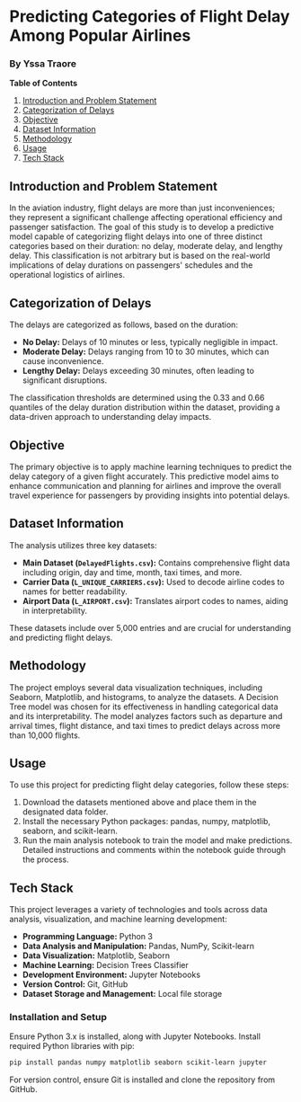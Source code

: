 # Predicting Categories of Flight Delay Among Popular Airlines

### By Yssa Traore

**Table of Contents**
1. [Introduction and Problem Statement](#introduction-and-problem-statement)
2. [Categorization of Delays](#categorization-of-delays)
3. [Objective](#objective)
4. [Dataset Information](#dataset-information)
5. [Methodology](#methodology)
6. [Usage](#usage)
7. [Tech Stack](#tech-stack)


## Introduction and Problem Statement
In the aviation industry, flight delays are more than just inconveniences; they represent a significant challenge affecting operational efficiency and passenger satisfaction. The goal of this study is to develop a predictive model capable of categorizing flight delays into one of three distinct categories based on their duration: no delay, moderate delay, and lengthy delay. This classification is not arbitrary but is based on the real-world implications of delay durations on passengers' schedules and the operational logistics of airlines.

## Categorization of Delays
The delays are categorized as follows, based on the duration:
- **No Delay:** Delays of 10 minutes or less, typically negligible in impact.
- **Moderate Delay:** Delays ranging from 10 to 30 minutes, which can cause inconvenience.
- **Lengthy Delay:** Delays exceeding 30 minutes, often leading to significant disruptions.

The classification thresholds are determined using the 0.33 and 0.66 quantiles of the delay duration distribution within the dataset, providing a data-driven approach to understanding delay impacts.

## Objective
The primary objective is to apply machine learning techniques to predict the delay category of a given flight accurately. This predictive model aims to enhance communication and planning for airlines and improve the overall travel experience for passengers by providing insights into potential delays.

## Dataset Information
The analysis utilizes three key datasets:
- **Main Dataset (`DelayedFlights.csv`):** Contains comprehensive flight data including origin, day and time, month, taxi times, and more.
- **Carrier Data (`L_UNIQUE_CARRIERS.csv`):** Used to decode airline codes to names for better readability.
- **Airport Data (`L_AIRPORT.csv`):** Translates airport codes to names, aiding in interpretability.

These datasets include over 5,000 entries and are crucial for understanding and predicting flight delays.

## Methodology
The project employs several data visualization techniques, including Seaborn, Matplotlib, and histograms, to analyze the datasets. A Decision Tree model was chosen for its effectiveness in handling categorical data and its interpretability. The model analyzes factors such as departure and arrival times, flight distance, and taxi times to predict delays across more than 10,000 flights.

## Usage
To use this project for predicting flight delay categories, follow these steps:
1. Download the datasets mentioned above and place them in the designated data folder.
2. Install the necessary Python packages: pandas, numpy, matplotlib, seaborn, and scikit-learn.
3. Run the main analysis notebook to train the model and make predictions. Detailed instructions and comments within the notebook guide through the process.

## Tech Stack
This project leverages a variety of technologies and tools across data analysis, visualization, and machine learning development:
- **Programming Language:** Python 3
- **Data Analysis and Manipulation:** Pandas, NumPy, Scikit-learn
- **Data Visualization:** Matplotlib, Seaborn
- **Machine Learning:** Decision Trees Classifier
- **Development Environment:** Jupyter Notebooks
- **Version Control:** Git, GitHub
- **Dataset Storage and Management:** Local file storage

### Installation and Setup
Ensure Python 3.x is installed, along with Jupyter Notebooks. Install required Python libraries with pip:
```bash
pip install pandas numpy matplotlib seaborn scikit-learn jupyter
```
For version control, ensure Git is installed and clone the repository from GitHub.
